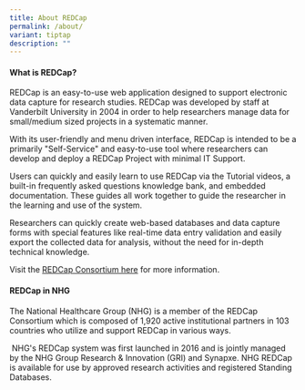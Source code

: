 ```yaml
---
title: About REDCap
permalink: /about/
variant: tiptap
description: ""
---
```

<h4>What is REDCap?</h4>
<p>REDCap is an easy-to-use web application designed to support electronic
data capture for research studies. REDCap was developed by staff at Vanderbilt
University in 2004 in order to help researchers manage data for small/medium
sized projects in a systematic manner.</p>
<p>With its user-friendly and menu driven interface, REDCap is intended to
be a primarily "Self-Service" and easy-to-use tool where researchers can
develop and deploy a REDCap Project with minimal IT Support.</p>
<p>Users can quickly and easily learn to use REDCap via the Tutorial videos,
a built-in frequently asked questions knowledge bank, and embedded documentation.
These guides all work together to guide the researcher in the learning
and use of the system.</p>
<p>Researchers can quickly create web-based databases and data capture forms
with special features like real-time data entry validation and easily export
the collected data for analysis, without the need for in-depth technical
knowledge.</p>
<p>Visit the <a href="https://projectredcap.org/about/consortium/" rel="noopener noreferrer nofollow" target="_blank">REDCap Consortium here</a> for
more information.</p>
<p></p>
<h4>REDCap in NHG</h4>
<p>The National Healthcare Group (NHG) is a member of the REDCap Consortium
which is composed of 1,920 active institutional partners in 103 countries
who utilize and support REDCap in various ways.</p>
<p>&nbsp;NHG's REDCap system was first launched in 2016 and is jointly managed
by the NHG Group Research &amp; Innovation (GRI) and Synapxe. NHG REDCap
is available for use by approved research activities and registered Standing
Databases.</p>